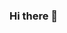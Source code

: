 ### Hi there 👋

<!--
**bunny401/bunny401** is a ✨ _special_ ✨ repository because its `README.md` (this file) appears on your GitHub profile.

Here are some ideas to get you started:

🎓 Currently pursuing my bachelors in Computer Science and Engineering
⚡ I am more of a self-learner who loves learning things apart from the classroom
✌️ I am super positive and I always look forward for new adventures
😎 I am a self-trained ethical hacker and security researcher. My journey began at my age of 13!
💔 Technology has always motivated me to move forward
👐 I hate restricting myself to a single domain and I extend my interest in multiple domains
🎮 I love playing video games and tennis!
✈️ I love travel , food and adventure. I save money - I spend it on experiences!
-->
